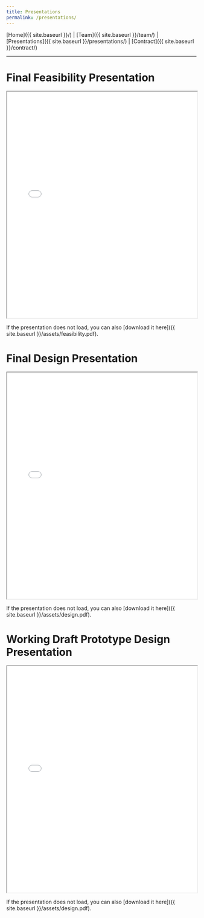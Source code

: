 ```yaml
---
title: Presentations
permalink: /presentations/
---
```


[Home]({{ site.baseurl }}/) | [Team]({{ site.baseurl }}/team/) | [Presentations]({{ site.baseurl }}/presentations/) | [Contract]({{ site.baseurl }}/contract/)


---

# Final Feasibility Presentation

<iframe src="{{ site.baseurl }}/assets/feasibility.pdf"
        width="100%"
        height="600px">
</iframe>

If the presentation does not load, you can also [download it here]({{ site.baseurl }}/assets/feasibility.pdf).

# Final Design Presentation

<iframe src="{{ site.baseurl }}/assets/design.pdf"
        width="100%"
        height="600px">
</iframe>

If the presentation does not load, you can also [download it here]({{ site.baseurl }}/assets/design.pdf).

# Working Draft Prototype Design Presentation

<iframe src="{{ site.baseurl }}/assets/prototype.pdf"
        width="100%"
        height="600px">
</iframe>

If the presentation does not load, you can also [download it here]({{ site.baseurl }}/assets/design.pdf).
